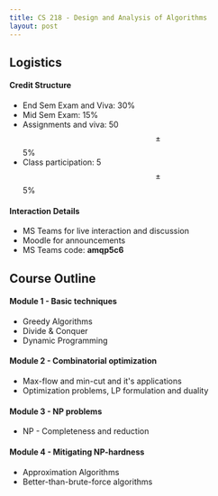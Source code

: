 ```yaml
---
title: CS 218 - Design and Analysis of Algorithms
layout: post
---
```


## Logistics

#### Credit Structure

- End Sem Exam and Viva: 30%
- Mid Sem Exam: 15%
- Assignments and viva: 50 $$\pm$$ 5%
- Class participation: 5 $$\pm$$ 5%

#### Interaction Details

- MS Teams for live interaction and discussion
- Moodle for announcements
- MS Teams code: **amqp5c6**

## Course Outline

#### Module 1 - Basic techniques

- Greedy Algorithms
- Divide & Conquer
- Dynamic Programming

#### Module 2 - Combinatorial optimization

- Max-flow and min-cut and it's applications
- Optimization problems, LP formulation and duality

#### Module 3 - NP problems

- NP - Completeness and reduction

#### Module 4 - Mitigating NP-hardness

- Approximation Algorithms
- Better-than-brute-force algorithms



